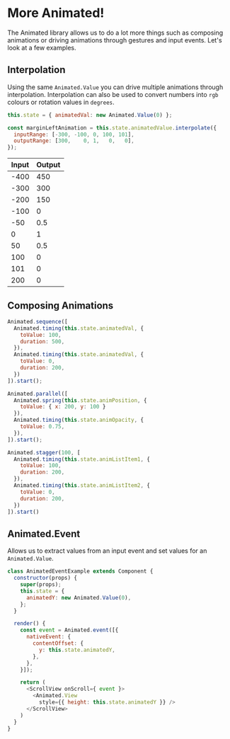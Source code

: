 # More Animated!

The Animated library allows us to do a lot more things such as composing animations or driving animations through gestures and input events. Let's look at a few examples.



## Interpolation

Using the same `Animated.Value` you can drive multiple animations through interpolation. Interpolation can also be used to convert numbers into `rgb` colours or rotation values in `degrees`.

```js
this.state = { animatedVal: new Animated.Value(0) };

const marginLeftAnimation = this.state.animatedValue.interpolate({
  inputRange: [-300, -100, 0, 100, 101],
  outputRange: [300,    0, 1,   0,   0],
});
```

| Input  | Output |
| ------ | ------ |
| -400  | 450     |
| -300  | 300     |
| -200	| 150     |
| -100	| 0       |
| -50	  | 0.5     |
| 0	    | 1       |
| 50	  | 0.5     |
| 100	  | 0       |
| 101	  | 0       |
| 200	  | 0       |


## Composing Animations

```js
Animated.sequence([
  Animated.timing(this.state.animatedVal, {
    toValue: 100,
    duration: 500,
  }),
  Animated.timing(this.state.animatedVal, {
    toValue: 0,
    duration: 200,
  })
]).start();

Animated.parallel([
  Animated.spring(this.state.animPosition, {
    toValue: { x: 200, y: 100 }
  }),
  Animated.timing(this.state.animOpacity, {
    toValue: 0.75,
  }),
]).start();

Animated.stagger(100, [
  Animated.timing(this.state.animListItem1, {
    toValue: 100,
    duration: 200,
  }),
  Animated.timing(this.state.animListItem2, {
    toValue: 0,
    duration: 200,
  })
]).start()
```


## Animated.Event

Allows us to extract values from an input event and set values for an `Animated.Value`.

```js
class AnimatedEventExample extends Component {
  constructor(props) {
    super(props);
    this.state = {
      animatedY: new Animated.Value(0),
    };
  }

  render() {
    const event = Animated.event([{
      nativeEvent: {
        contentOffset: {
          y: this.state.animatedY,
        },
      },
    }]);

    return (
      <ScrollView onScroll={ event }>
        <Animated.View
          style={{ height: this.state.animatedY }} />
      </ScrollView>
    )
  }
}
```

